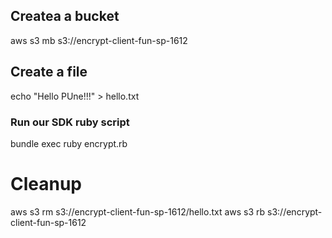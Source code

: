 ## Createa a bucket

aws s3 mb s3://encrypt-client-fun-sp-1612

## Create a file

echo "Hello PUne!!!" > hello.txt

### Run our SDK ruby script

bundle exec ruby encrypt.rb

# Cleanup

aws s3 rm s3://encrypt-client-fun-sp-1612/hello.txt
aws s3 rb s3://encrypt-client-fun-sp-1612


